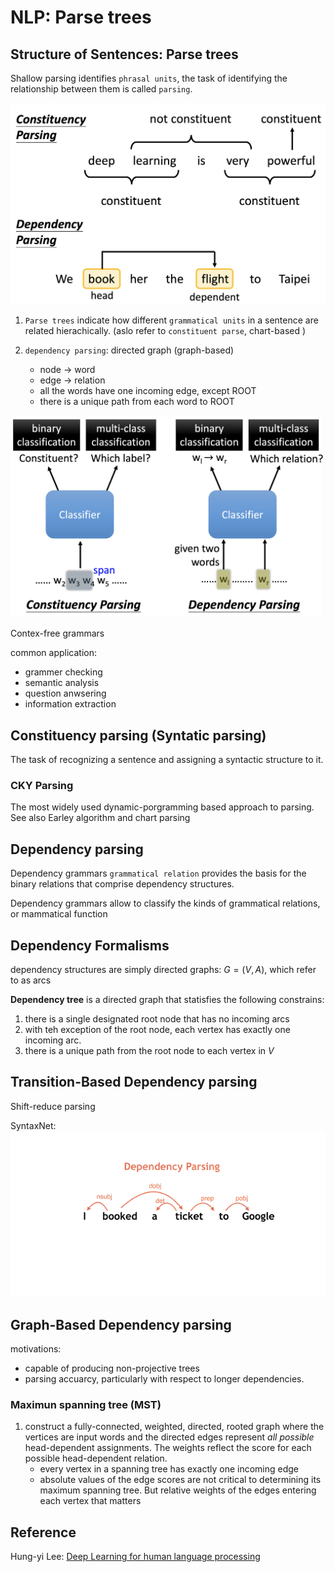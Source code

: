 # NLP: Parse trees



## Structure of Sentences: Parse trees

Shallow parsing identifies `phrasal units`, the task of identifying the relationship between them is called `parsing`.

![parsing](/images/nlp/parsing.png)

1. `Parse trees` indicate how different `grammatical units` in a sentence are related hierachically. (aslo refer to `constituent parse`, chart-based )

2. `dependency parsing`: directed graph (graph-based)
   - node -> word
   - edge -> relation
   - all the words have one incoming edge, except ROOT
   - there is a unique path from each word to ROOT

![parsing](/images/nlp/parsing.classifier.png)


Contex-free grammars

common application:

- grammer checking
- semantic analysis
- question anwsering
- information extraction

## Constituency parsing (Syntatic parsing)

The task of recognizing a sentence and assigning a syntactic structure to it. 

### CKY Parsing

The most widely used dynamic-porgramming based approach to parsing. See also Earley algorithm and chart parsing

## Dependency parsing

Dependency grammars `grammatical relation` provides the basis for the binary relations that comprise dependency structures.

Dependency grammars allow to classify the kinds of grammatical relations, or mammatical function

## Dependency Formalisms

dependency structures are simply directed graphs: $G = (V,A)$, which refer to as arcs

**Dependency tree** is a directed graph that statisfies the following constrains:

1. there is a single designated root node that has no incoming arcs
2. with teh exception of the root node, each vertex has exactly one incoming arc.
3. there is a unique path from the root node to each vertex in $V$

## Transition-Based Dependency parsing

Shift-reduce parsing

SyntaxNet:  
![syntaxnet](/images/nlp/parsingtree.gif)

## Graph-Based Dependency parsing

motivations:

- capable of producing non-projective trees
- parsing accuarcy, particularly with respect to longer dependencies.

### Maximun spanning tree (MST)

1. construct a fully-connected, weighted, directed, rooted graph where the vertices are input words and the directed edges represent *all possible* head-dependent assignments. The weights reflect the score for each possible head-dependent relation.
   - every vertex in a spanning tree has exactly one incoming edge
   - absolute values of the edge scores are not critical to determining its maximum spanning tree. But relative weights of the edges entering each vertex that matters


## Reference

Hung-yi Lee: [Deep Learning for human language processing](https://www.youtube.com/watch?v=9erBrs-VIqc)
